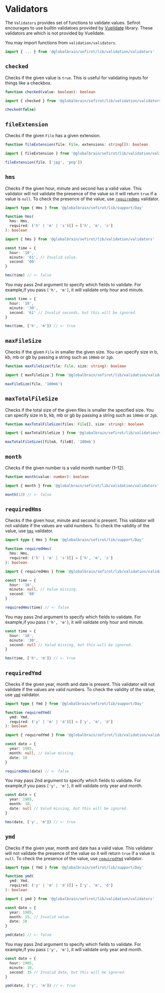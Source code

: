 # Validators

The `Validators` provides set of functions to validate values. Sefirot encourages to use builtin validatoes provided by [Vuelidate](https://github.com/vuelidate/vuelidate) library. These validators are which is not provided by Vuelidate.

You may import functions from `validation/validators`.

```ts
import { ... } from '@globalbrain/sefirot/lib/validation/validators'
```

## `checked`

Checks if the given value is `true`. This is useful for validating inputs for things like a checkbox.

```ts
function checked(value: boolean): boolean
```

```ts
import { checked } from '@globalbrain/sefirot/lib/validation/validators'

checked(false)
```

## `fileExtension`

Checks if the given `File` has a given extension.

```ts
function fileExtension(file: File, extensions: string[]): boolean
```

```ts
import { fileExtension } from '@globalbrain/sefirot/lib/validation/validators'

fileExtension(file, ['jpg', 'png'])
```

## `hms`

Checks if the given hour, minute and second has a valid value. This validator will not validate the presence of the value so it will return `true` if a value is `null`. To check the presence of the value, use [`requiredHms`](#requiredhms) validator.

```ts
import type { Hms } from '@globalbrain/sefirot/lib/support/Day'

function hms(
  hms: Hms,
  required: ('h' | 'm' | 's')[] = ['h', 'm', 's']
): boolean
```

```ts
import { hms } from '@globalbrain/sefirot/lib/validation/validators'

const time = {
  hour: '10',
  minute: '61', // Invalid value.
  second: '00'
}

hms(time) // <- false
```

You may pass 2nd argument to specify which fields to validate. For example,if you pass `['h', 'm']`, it will validate only hour and minute.

```ts
const time = {
  hour: '10',
  minute: '30',
  second: '61' // Invalid seconds, but this will be ignored.
}

hms(time, ['h', 'm']) // <- true
```

## `maxFileSize`

Checks if the given `File` in smaller the given size. You can specify size in b, kb, mb or gb by passing a string such as `100mb` or `2gb`.

```ts
function maxFileSize(file: File, size: string): boolean
```

```ts
import { maxFileSize } from '@globalbrain/sefirot/lib/validation/validators'

maxFileSize(file, '100mb')
```

## `maxTotalFileSize`

Checks if the total size of the given files is smaller the specified size. You can specify size in b, kb, mb or gb by passing a string such as `100mb` or `2gb`.

```ts
function maxTotalFileSize(files: File[], size: string): boolean
```

```ts
import { maxTotalFileSize } from '@globalbrain/sefirot/lib/validation/validators'

maxTotalFileSize([fileA, fileB], '100mb')
```

## `month`

Checks if the given number is a valid month number (1–12).

```ts
function month(value: number): boolean
```

```ts
import { month } from '@globalbrain/sefirot/lib/validation/validators'

month(13) // <- false
```

## `requiredHms`

Checks if the given hour, minute and second is present. This validator will not validate if the values are valid numbers. To check the validity of the value, use [`hms`](#hms) validator.

```ts
import type { Hms } from '@globalbrain/sefirot/lib/support/Day'

function requiredHms(
  hms: Hms,
  required: ('h' | 'm' | 's')[] = ['h', 'm', 's']
): boolean
```

```ts
import { requiredHms } from '@globalbrain/sefirot/lib/validation/validators'

const time = {
  hour: '10',
  minute: null, // Value missing.
  second: '00'
}

requiredHms(time) // <- false
```

You may pass 2nd argument to specify which fields to validate. For example,if you pass `['h', 'm']`, it will validate only hour and minute.

```ts
const time = {
  hour: '10',
  minute: '30',
  second: null // Valud missing, but this will be ignored.
}

hms(time, ['h', 'm']) // <- true
```

## `requiredYmd`

Checks if the given year, month and date is present. This validator will not validate if the values are valid numbers. To check the validity of the value, use [`ymd`](#ymd) validator.

```ts
import type { Ymd } from '@globalbrain/sefirot/lib/support/Day'

function requiredYmd(
  ymd: Ymd,
  required: ('y' | 'm' | 'd')[] = ['y', 'm', 'd']
): boolean
```

```ts
import { requiredYmd } from '@globalbrain/sefirot/lib/validation/validators'

const date = {
  year: 1985,
  month: null, // Value missing.
  date: 10
}

requiredHms(date) // <- false
```

You may pass 2nd argument to specify which fields to validate. For example,if you pass `['y', 'm']`, it will validate only year and month.

```ts
const date = {
  year: 1985,
  month: 10,
  date: null // Valud missing, but this will be ignored.
}

hms(date, ['y', 'm']) // <- true
```

## `ymd`

Checks if the given year, month and date has a valid value. This validator will not validate the presence of the value so it will return `true` if a value is `null`. To check the presence of the value, use [`requiredYmd`](#requiredymd) validator.

```ts
import type { Ymd } from '@globalbrain/sefirot/lib/support/Day'

function ymd(
  ymd: Ymd,
  required: ('y' | 'm' | 'd')[] = ['y', 'm', 'd']
): boolean
```

```ts
import { ymd } from '@globalbrain/sefirot/lib/validation/validators'

const date = {
  year: 1985,
  month: 15, // Invalid value.
  date: 10
}

ymd(date) // <- false
```

You may pass 2nd argument to specify which fields to validate. For example,if you pass `['y', 'm']`, it will validate only year and month.

```ts
const date = {
  hour: 1985,
  minute: 10,
  second: 35 // Invalid date, but this will be ignored.
}

ymd(date, ['y', 'm']) // <- true
```
